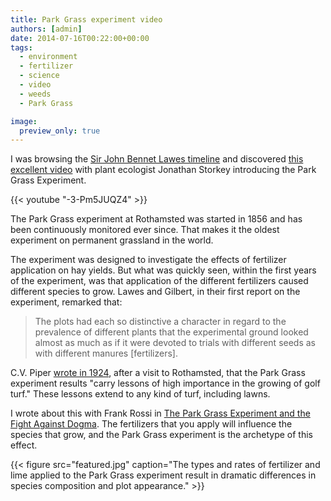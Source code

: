 ```yaml
---
title: Park Grass experiment video
authors: [admin]
date: 2014-07-16T00:22:00+00:00
tags:
  - environment
  - fertilizer
  - science
  - video
  - weeds
  - Park Grass

image:
  preview_only: true
---
```


I was browsing the [Sir John Bennet Lawes timeline](https://www.rothamsted.ac.uk/history-and-heritage) and discovered [this excellent video](https://youtu.be/-3-Pm5JUQZ4) with plant ecologist Jonathan Storkey introducing the Park Grass Experiment.

{{< youtube "-3-Pm5JUQZ4" >}}
<br>

The Park Grass experiment at Rothamsted was started in 1856 and has been continuously monitored ever since. That makes it the oldest experiment on permanent grassland in the world.

The experiment was designed to investigate the effects of fertilizer application on hay yields. But what was quickly seen, within the first years of the experiment, was that application of the different fertilizers caused different species to grow. Lawes and Gilbert, in their first report on the experiment, remarked that:

> The plots had each so distinctive a character in regard to the prevalence of different plants that the experimental ground looked almost as much as if it were devoted to trials with different seeds as with different manures [fertilizers].

C.V. Piper [wrote in 1924](http://gsr.lib.msu.edu/1920s/1924/2404101.pdf), after a visit to Rothamsted, that the Park Grass experiment results "carry lessons of high importance in the growing of golf turf." These lessons extend to any kind of turf, including lawns. 

I wrote about this with Frank Rossi in [The Park Grass Experiment and the Fight Against Dogma](http://gsr.lib.msu.edu/article/woods-park-4-22-11.pdf). The fertilizers that you apply will influence the species that grow, and the Park Grass experiment is the archetype of this effect.

{{< figure src="featured.jpg" caption="The types and rates of fertilizer and lime applied to the Park Grass experiment result in dramatic differences in species composition and plot appearance." >}}

